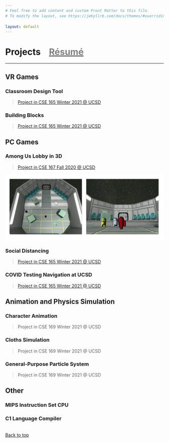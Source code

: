 ```yaml
---
# Feel free to add content and custom Front Matter to this file.
# To modify the layout, see https://jekyllrb.com/docs/themes/#overriding-theme-defaults

layout: default
---
```


# Projects   &nbsp;&nbsp; [<span style="color:gray">Résumé</span>](./resume)
---
<!-- * This will become a table of contents (this text will be scrapped).
{:toc} -->

## VR Games

### Classroom Design Tool

> [Project in CSE 165 Winter 2021 @ UCSD](http://ivl.calit2.net/wiki/index.php/Project3W21)

### Building Blocks

> [Project in CSE 165 Winter 2021 @ UCSD](http://ivl.calit2.net/wiki/index.php/Project4W21)

## PC Games

### Among Us Lobby in 3D

> [Project in CSE 167 Fall 2020 @ UCSD](http://ivl.calit2.net/wiki/index.php/Project4F20)

![Among Us Lobby in 3D](./images/among-us-lobby.png)


### Social Distancing

> [Project in CSE 165 Winter 2021 @ UCSD](http://ivl.calit2.net/wiki/index.php/Project1W21)

### COVID Testing Navigation at UCSD

> [Project in CSE 165 Winter 2021 @ UCSD](http://ivl.calit2.net/wiki/index.php/Project2W21)

## Animation and Physics Simulation

### Character Animation

> Project in CSE 169 Winter 2021 @ UCSD

### Cloths Simulation

> Project in CSE 169 Winter 2021 @ UCSD

### General-Purpose Particle System

> Project in CSE 169 Winter 2021 @ UCSD

## Other

### MIPS Instruction Set CPU

### C1 Language Compiler


<br>
 <a href="#top"><i class="fa fa-angle-double-up fa-lg"></i> Back to top</a>


<!-- 
Text can be **bold**, _italic_, or ~~strikethrough~~.

[Link to another page](./another-page.html).

There should be whitespace between paragraphs.

There should be whitespace between paragraphs. We recommend including a README, or a file with information about your project.

# Header 1

This is a normal paragraph following a header. GitHub is a code hosting platform for version control and collaboration. It lets you and others work together on projects from anywhere.

[![Test Video](https://res.cloudinary.com/marcomontalbano/image/upload/v1615754337/video_to_markdown/images/youtube--57dJAOEsqvI-c05b58ac6eb4c4700831b2b3070cd403.jpg)](https://youtu.be/57dJAOEsqvI "Test Video")

<iframe width="420" height="315" src="http://www.youtube.com/embed/dQw4w9WgXcQ" frameborder="0" allowfullscreen></iframe>


## Header 2

> This is a blockquote following a header.
>
> When something is important enough, you do it even if the odds are not in your favor.

### Header 3

```js
// Javascript code with syntax highlighting.
var fun = function lang(l) {
  dateformat.i18n = require('./lang/' + l)
  return true;
}
```

```ruby
# Ruby code with syntax highlighting
GitHubPages::Dependencies.gems.each do |gem, version|
  s.add_dependency(gem, "= #{version}")
end
```

#### Header 4

*   This is an unordered list following a header.
*   This is an unordered list following a header.
*   This is an unordered list following a header.

##### Header 5

1.  This is an ordered list following a header.
2.  This is an ordered list following a header.
3.  This is an ordered list following a header.

###### Header 6

| head1        | head two          | three |
|:-------------|:------------------|:------|
| ok           | good swedish fish | nice  |
| out of stock | good and plenty   | nice  |
| ok           | good `oreos`      | hmm   |
| ok           | good `zoute` drop | yumm  |

### There's a horizontal rule below this.

* * *

### Here is an unordered list:

*   Item foo
*   Item bar
*   Item baz
*   Item zip

### And an ordered list:

1.  Item one
1.  Item two
1.  Item three
1.  Item four

### And a nested list:

- level 1 item
  - level 2 item
  - level 2 item
    - level 3 item
    - level 3 item
- level 1 item
  - level 2 item
  - level 2 item
  - level 2 item
- level 1 item
  - level 2 item
  - level 2 item
- level 1 item

### Small image

![Octocat](https://github.githubassets.com/images/icons/emoji/octocat.png)

### Large image

![Branching](https://guides.github.com/activities/hello-world/branching.png)


### Definition lists can be used with HTML syntax.

<dl>
<dt>Name</dt>
<dd>Godzilla</dd>
<dt>Born</dt>
<dd>1952</dd>
<dt>Birthplace</dt>
<dd>Japan</dd>
<dt>Color</dt>
<dd>Green</dd>
</dl>

```
Long, single-line code blocks should not wrap. They should horizontally scroll if they are too long. This line should be long enough to demonstrate this.
```

```
The final element.
``` -->